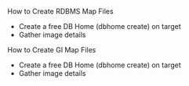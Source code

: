 How to Create RDBMS Map Files
- Create a free DB Home (dbhome create) on target
- Gather image details

How to Create GI Map Files
- Create a free DB Home (dbhome create) on target
- Gather image details
